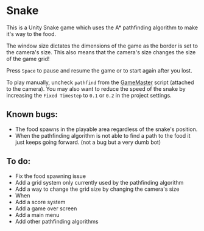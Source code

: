 # Snake

This is a Unity Snake game which uses the A\* pathfinding algorithm to make it's way to the food.

The window size dictates the dimensions of the game as the border is set to the camera's size. This also means that the camera's size changes the size of the game grid!

Press `Space` to pause and resume the game or to start again after you lost.

To play manually, uncheck `pathfind` from the [GameMaster](Assets/Scripts/GameMaster.cs) script (attached to the camera).
You may also want to reduce the speed of the snake by increasing the `Fixed Timestep` to `0.1` or `0.2` in the project settings.

## Known bugs:

- The food spawns in the playable area regardless of the snake's position.
- When the pathfinding algorithm is not able to find a path to the food it just keeps going forward. (not a bug but a very dumb bot)

## To do:

- Fix the food spawning issue
- Add a grid system only currently used by the pathfinding algorithm
- Add a way to change the grid size by changing the camera's size
- When 
- Add a score system
- Add a game over screen
- Add a main menu
- Add other pathfinding algorithms
